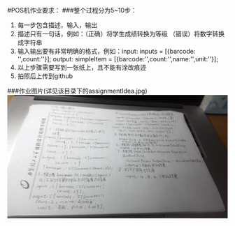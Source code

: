 #POS机作业要求：
###整个过程分为5~10步：
1. 每一步包含描述，输入，输出
2. 描述只有一句话，例如：（正确）将学生成绩转换为等级    （错误）将数字转换成字符串
3. 输入输出要有非常明确的格式，例如：input: inputs = [{barcode: '',count:''}];   output: simpleItem = [{barcode:'',count:'',name:'',unit:''}];
4. 以上步骤需要写到一张纸上，且不能有涂改痕迹
5. 拍照后上传到github

###作业图片(详见该目录下的assignmentIdea.jpg)
 ![assignment picture](./assignmentIdea.jpg)